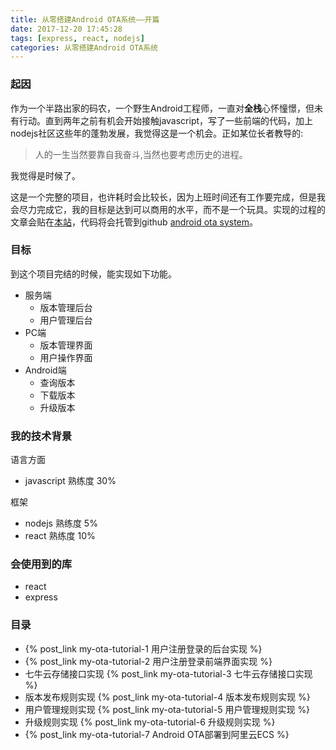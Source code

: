 ```yaml
---
title: 从零搭建Android OTA系统——开篇
date: 2017-12-20 17:45:28
tags: [express, react, nodejs]
categories: 从零搭建Android OTA系统
---
```


### 起因
作为一个半路出家的码农，一个野生Android工程师，一直对<b>全栈</b>心怀憧憬，但未有行动。直到两年之前有机会开始接触javascript，写了一些前端的代码，加上nodejs社区这些年的蓬勃发展，我觉得这是一个机会。正如某位长者教导的:
>人的一生当然要靠自我奋斗,当然也要考虑历史的进程。

我觉得是时候了。

这是一个完整的项目，也许耗时会比较长，因为上班时间还有工作要完成，但是我会尽力完成它，我的目标是达到可以商用的水平，而不是一个玩具。实现的过程的文章会贴在[本站](http://www.yinlijun.com)，代码将会托管到github [android ota system](https://github.com/yinlijun2004/android_ota_system)。

<!--more-->

### 目标
到这个项目完结的时候，能实现如下功能。

- 服务端
  - 版本管理后台
  - 用户管理后台
- PC端
  - 版本管理界面
  - 用户操作界面
- Android端
  - 查询版本
  - 下载版本
  - 升级版本 


### 我的技术背景

语言方面
- javascript 熟练度 30%

框架
- nodejs 熟练度 5%
- react 熟练度 10%

### 会使用到的库
- react
- express

### 目录
- {% post_link my-ota-tutorial-1 用户注册登录的后台实现 %}
- {% post_link my-ota-tutorial-2 用户注册登录前端界面实现 %}
- 七牛云存储接口实现 {% post_link my-ota-tutorial-3 七牛云存储接口实现 %}
- 版本发布规则实现 {% post_link my-ota-tutorial-4 版本发布规则实现 %}
- 用户管理规则实现 {% post_link my-ota-tutorial-5 用户管理规则实现 %}
- 升级规则实现 {% post_link my-ota-tutorial-6 升级规则实现 %}
- {% post_link my-ota-tutorial-7 Android OTA部署到阿里云ECS %}